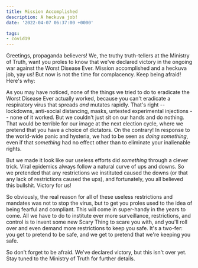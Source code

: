 ```yaml
---
title: Mission Accomplished
description: A heckuva job!
date: '2022-04-07 06:37:00 +0000'

tags:
- covid19
---
```


Greetings, propaganda believers!  We, the truthy truth-tellers
at the Ministry of Truth, want you proles to know that we've declared
victory in the ongoing war against the Worst Disease Ever.
Mission accomplished and a heckuva job, yay us!  But
now is not the time for complacency.  Keep being afraid!
Here's why:

<!--more-->

As you may have noticed, none of the things we tried to
do to eradicate the Worst Disease Ever actually worked, because
you can't eradicate a respiratory virus that spreads *and*
mutates rapidly.  That's right -- lockdowns, anti-social distancing,
masks, untested experimental injections -- none of it worked.
But we couldn't just sit on our hands and do nothing.  That
would be terrible for our image at the next election cycle,
where we pretend that you have a choice of dictators.  On the contrary!
In response to the world-wide panic and hysteria, we had to be seen as
*doing something*, even if that *something* had no effect other
than to eliminate your inalienable rights.

But we made it look like our useless efforts did *something* through
a clever trick.  Viral epidemics always follow a natural curve of
ups and downs.  So we pretended that any restrictions we instituted
caused the downs (or that any lack of restrictions caused the ups),
and fortunately, you all believed this bullshit.  Victory for
us!

So obviously, the real reason for all of these useless restrictions
and mandates was not to stop the virus, but to get you proles used
to the idea of being fearful and compliant.  This will come in super-handy
in the years to come.  All we have to do to institute ever
more surveillance, restrictions, and control is to invent some
new Scary Thing to scare you with, and you'll roll over and even demand
more restrictions to keep you safe.  It's a two-fer: you get to
pretend to be safe, and we get to pretend that we're keeping you safe.

So don't forget to be afraid.  We've declared victory, but this isn't over yet.
Stay tuned to the Ministry of Truth for further details.
